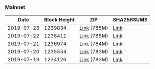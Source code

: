 ### Mainnet

|    Date    | Block Height | ZIP | SHA256SUMS |
| ---------- | ------------ | --- | ---------- |
| 2019-07-23 | 1239834 | [Link](https://s3-ap-southeast-2.amazonaws.com/ion-bootstrap/mainnet/2019-07-23/bootstrap.dat.zip) (785M) | [Link](https://s3-ap-southeast-2.amazonaws.com/ion-bootstrap/mainnet/2019-07-23/SHA256SUMS) |
| 2019-07-22 | 1238411 | [Link](https://s3-ap-southeast-2.amazonaws.com/ion-bootstrap/mainnet/2019-07-22/bootstrap.dat.zip) (785M) | [Link](https://s3-ap-southeast-2.amazonaws.com/ion-bootstrap/mainnet/2019-07-22/SHA256SUMS) |
| 2019-07-21 | 1236974 | [Link](https://s3-ap-southeast-2.amazonaws.com/ion-bootstrap/mainnet/2019-07-21/bootstrap.dat.zip) (784M) | [Link](https://s3-ap-southeast-2.amazonaws.com/ion-bootstrap/mainnet/2019-07-21/SHA256SUMS) |
| 2019-07-20 | 1235554 | [Link](https://s3-ap-southeast-2.amazonaws.com/ion-bootstrap/mainnet/2019-07-20/bootstrap.dat.zip) (783M) | [Link](https://s3-ap-southeast-2.amazonaws.com/ion-bootstrap/mainnet/2019-07-20/SHA256SUMS) |
| 2019-07-19 | 1234126 | [Link](https://s3-ap-southeast-2.amazonaws.com/ion-bootstrap/mainnet/2019-07-19/bootstrap.dat.zip) (783M) | [Link](https://s3-ap-southeast-2.amazonaws.com/ion-bootstrap/mainnet/2019-07-19/SHA256SUMS) |
